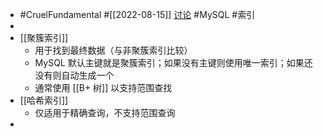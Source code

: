 - #CruelFundamental #[[2022-08-15]] [讨论](https://github.com/CYZH1307/CruelFundamental/tree/main/homework/202208/15) #MySQL #索引
-
- [[聚簇索引]]
	- 用于找到最终数据（与非聚簇索引比较）
	- MySQL 默认主键就是聚簇索引；如果没有主键则使用唯一索引；如果还没有则自动生成一个
	- 通常使用 [[B+ 树]] 以支持范围查找
- [[哈希索引]]
	- 仅适用于精确查询，不支持范围查询
-